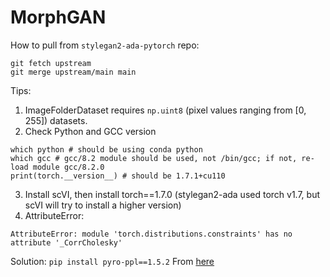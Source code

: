 # MorphGAN 

How to pull from `stylegan2-ada-pytorch` repo:

```
git fetch upstream
git merge upstream/main main
```

Tips:
1. ImageFolderDataset requires `np.uint8` (pixel values ranging from [0, 255]) datasets.
2. Check Python and GCC version
```
which python # should be using conda python
which gcc # gcc/8.2 module should be used, not /bin/gcc; if not, re-load module gcc/8.2.0
print(torch.__version__) # should be 1.7.1+cu110
```
3. Install scVI, then install torch==1.7.0 (stylegan2-ada used torch v1.7, but scVI will try to install a higher version)
4. AttributeError:
```
AttributeError: module 'torch.distributions.constraints' has no attribute '_CorrCholesky'
```
Solution: `pip install pyro-ppl==1.5.2`
From [here](https://www.gitmemory.com/issue/YosefLab/scvi-tools/985/791824847)